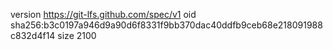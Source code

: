 version https://git-lfs.github.com/spec/v1
oid sha256:b3c0197a946d9a90d6f8331f9bb370dac40ddfb9ceb68e218091988c832d4f14
size 2100
